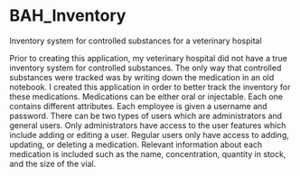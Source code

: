 # BAH_Inventory
Inventory system for controlled substances for a veterinary hospital

Prior to creating this application, my veterinary hospital did not have a true inventory system for controlled substances. The only way that controlled substances were
tracked was by writing down the medication in an old notebook. I created this application in order to better track the inventory for these medications. Medications can be either 
oral or injectable. Each one contains different attributes. Each employee is given a username and password. There can be two types of users which are administrators and 
general users. Only administrators have access to the user features which include adding or editing a user. Regular users only have access to adding, updating, or deleting
a medication. Relevant information about each medication is included such as the name, concentration, quantity in stock, and the size of the vial. 

